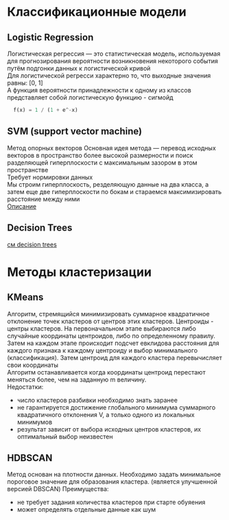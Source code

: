 # Классификационные модели

## Logistic Regression
Логистическая регрессия — это статистическая модель, используемая для прогнозирования вероятности возникновения некоторого события путём подгонки данных к логистической кривой  
Для логистической регресси характерно то, что выходные значения равны: [0, 1]  
А функция вероятности принадлежности к одному из классов представляет собой логистическую функцию - сигмойд  
```python
  f(x) = 1 / (1 + e^-x)
```


## SVM (support vector machine)
Метод опорных векторов
Основная идея метода — перевод исходных векторов в пространство более высокой размерности и поиск разделяющей гиперплоскости с максимальным зазором в этом пространстве  
Требует нормировки данных  
Мы строим гиперплоскость, резделяющую данные на два класса, а затем еще две гиперплоскости
по бокам и стараемся максимизировать расстояние между ними  
[Описание](https://ru.wikipedia.org/wiki/%D0%9C%D0%B5%D1%82%D0%BE%D0%B4_%D0%BE%D0%BF%D0%BE%D1%80%D0%BD%D1%8B%D1%85_%D0%B2%D0%B5%D0%BA%D1%82%D0%BE%D1%80%D0%BE%D0%B2)


## Decision Trees
[см decision trees](./decision_trees.md)


# Методы кластеризации

## KMeans
Алгоритм, стремящийся минимизировать суммарное квадратичное отклонение точек кластеров от центров этих кластеров.
Центроиды - центры кластеров.
На первоначальном этапе выбираются либо случайные координаты центроидов, либо по определенному правилу.
Затем на каждом этапе происходит подсчет евклидова расстояния для каждого признака к каждому центроиду и выбор минимального (классификация).
Затем центроид для каждого кластера перевычисляет свои координаты  
Алгоритм останавливается когда координаты центроид перестают меняться более, чем на заданную m величину.  
Недостатки:  
 - число кластеров разбивки необходимо знать заранее  
 - не гарантируется достижение глобального минимума суммарного квадратичного отклонения V, а только одного из локальных минимумов  
 - результат зависит от выбора исходных центров кластеров, их оптимальный выбор неизвестен  


## HDBSCAN
Метод основан на плотности данных. Необходимо задать минимальное пороговое значение
для образования кластера.
(является улучшенной версией DBSCAN)
Преимущества:
 - не требует задания количества кластеров при старте обуяения  
 - может определять отдельные данные как шум
